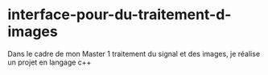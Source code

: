 # interface-pour-du-traitement-d-images
Dans le cadre de mon Master 1 traitement du signal et des images, je réalise un projet en langage c++
